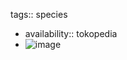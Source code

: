 tags:: species

- availability:: tokopedia
- ![image](https://ipfs.io/ipfs/QmaQvbcnfBeDUGnTavm4jeiMFfeXThBpYJixgKGmQochsV)